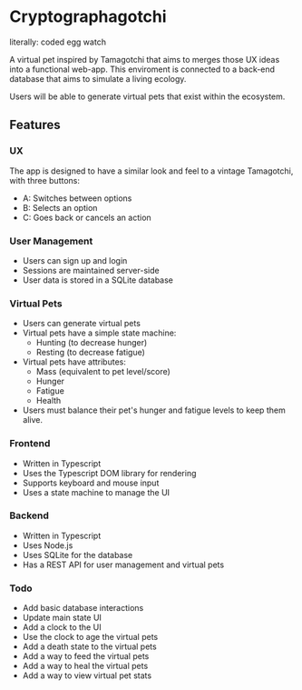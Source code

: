 # Cryptographagotchi
literally: coded egg watch

A virtual pet inspired by Tamagotchi that aims to merges those UX ideas into a functional web-app. This enviroment is connected to a back-end database that aims to simulate a living ecology. 

Users will be able to generate virtual pets that exist within the ecosystem.

## Features

### UX
The app is designed to have a similar look and feel to a vintage Tamagotchi, with three buttons:

* A: Switches between options
* B: Selects an option
* C: Goes back or cancels an action

### User Management
- Users can sign up and login
- Sessions are maintained server-side
- User data is stored in a SQLite database

### Virtual Pets
- Users can generate virtual pets
- Virtual pets have a simple state machine:
  - Hunting (to decrease hunger)
  - Resting (to decrease fatigue)
- Virtual pets have attributes:
  - Mass (equivalent to pet level/score)
  - Hunger 
  - Fatigue
  - Health
- Users must balance their pet's hunger and fatigue levels to keep them alive.

### Frontend
- Written in Typescript
- Uses the Typescript DOM library for rendering
- Supports keyboard and mouse input
- Uses a state machine to manage the UI

### Backend
- Written in Typescript
- Uses Node.js
- Uses SQLite for the database
- Has a REST API for user management and virtual pets

### Todo
- Add basic database interactions
- Update main state UI 
- Add a clock to the UI
- Use the clock to age the virtual pets
- Add a death state to the virtual pets
- Add a way to feed the virtual pets
- Add a way to heal the virtual pets
- Add a way to view virtual pet stats